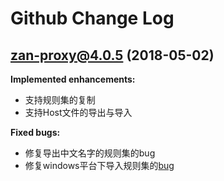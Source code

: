 # Github Change Log

## zan-proxy@4.0.5 (2018-05-02)

**Implemented enhancements:**

- 支持规则集的复制
- 支持Host文件的导出与导入

**Fixed bugs:**

- 修复导出中文名字的规则集的bug
- 修复windows平台下导入规则集的[bug](https://github.com/youzan/zan-proxy/issues/2)